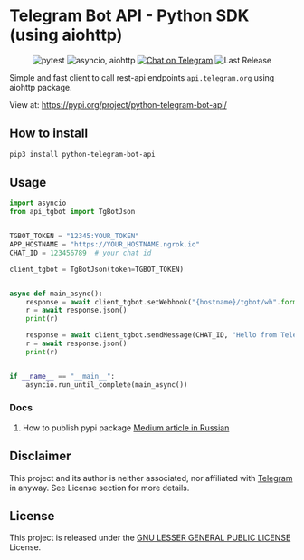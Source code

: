 # Telegram Bot API - Python SDK (using aiohttp)

<p align="center">
<img src="https://img.shields.io/badge/tests-pytest-orange?style=for-the-badge" alt="pytest"/>
<img src="https://img.shields.io/badge/async-asyncio, aiohttp-green?style=for-the-badge" alt="asyncio, aiohttp"/>
<a href="https://t.me/herr_horror"><img src="https://img.shields.io/badge/Telegram Chat-@herr_horror-2CA5E0.svg?logo=telegram&style=for-the-badge" alt="Chat on Telegram"/></a>
<img src="https://img.shields.io/badge/version-v.0.0.3-green?style=for-the-badge" alt="Last Release"/>
</p>


Simple and fast client to call rest-api endpoints `api.telegram.org` using aiohttp package.  

View at:
https://pypi.org/project/python-telegram-bot-api/


## How to install
```bash
pip3 install python-telegram-bot-api
```


## Usage
```python
import asyncio
from api_tgbot import TgBotJson


TGBOT_TOKEN = "12345:YOUR_TOKEN"
APP_HOSTNAME = "https://YOUR_HOSTNAME.ngrok.io"
CHAT_ID = 123456789  # your chat id

client_tgbot = TgBotJson(token=TGBOT_TOKEN)


async def main_async():
    response = await client_tgbot.setWebhook("{hostname}/tgbot/wh".format(hostname=APP_HOSTNAME))
    r = await response.json()
    print(r)

    response = await client_tgbot.sendMessage(CHAT_ID, "Hello from Telegram Bot!")
    r = await response.json()
    print(r)


if __name__ == "__main__":
    asyncio.run_until_complete(main_async())

```


### Docs
1. How to publish pypi package [Medium article in Russian](https://medium.com/nuances-of-programming/python-%D0%BF%D1%83%D0%B1%D0%BB%D0%B8%D0%BA%D0%B0%D1%86%D0%B8%D1%8F-%D0%B2%D0%B0%D1%88%D0%B8%D1%85-%D0%BF%D0%B0%D0%BA%D0%B5%D1%82%D0%BE%D0%B2-%D0%B2-pypi-11dd3216581c)



## Disclaimer

This project and its author is neither associated, nor affiliated with [Telegram](https://telegram.org/) in anyway.
See License section for more details.



## License

This project is released under the [GNU LESSER GENERAL PUBLIC LICENSE][link-license] License.

[link-author]: https://github.com/DmitriyKalekin
[link-repo]: https://github.com/DmitriyKalekin/python-telegram-bot-api
[link-issues]: https://github.com/DmitriyKalekin/python-telegram-bot-api/issues
[link-contributors]: https://github.com/DmitriyKalekin/python-telegram-bot-api/contributors
[link-docs]: https://telegram-bot-api.readme.io/docs
[link-license]: https://github.com/DmitriyKalekin/python-telegram-bot-api/blob/main/LICENSE
[link-telegram-bot-api]: https://core.telegram.org/bots
[link-awesome-telegram-bots]: https://github.com/telegram-bot-sdk/awesome-telegram-bots
